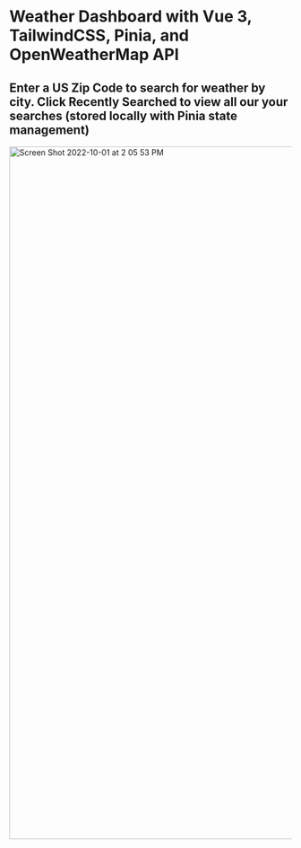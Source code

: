 # Weather Dashboard with Vue 3, TailwindCSS, Pinia, and OpenWeatherMap API

## Enter a US Zip Code to search for weather by city. Click Recently Searched to view all our your searches (stored locally with Pinia state management)

<img width="1235" alt="Screen Shot 2022-10-01 at 2 05 53 PM" src="https://user-images.githubusercontent.com/49799116/193424625-d5d639df-0fb2-4e4d-a744-968c7917e36d.png">
